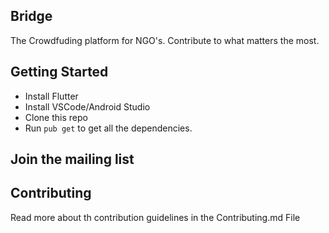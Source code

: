 ## Bridge

The Crowdfuding platform for NGO's. Contribute to what matters the most.

## Getting Started

* Install Flutter
* Install VSCode/Android Studio
* Clone this repo
* Run ```pub get``` to get all the dependencies.

## Join the mailing list 


## Contributing

Read more about th contribution guidelines in the Contributing.md File
